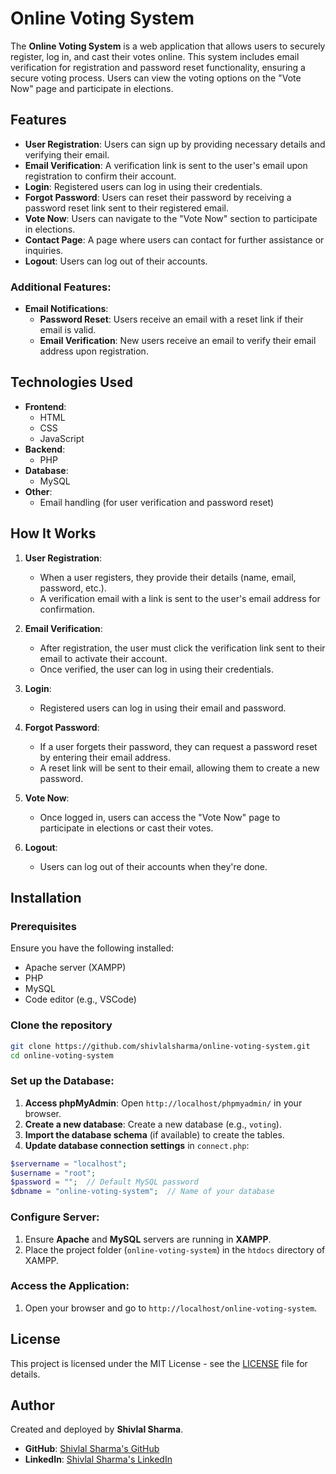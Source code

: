 # Online Voting System

The **Online Voting System** is a web application that allows users to securely register, log in, and cast their votes online. This system includes email verification for registration and password reset functionality, ensuring a secure voting process. Users can view the voting options on the "Vote Now" page and participate in elections.

## Features

- **User Registration**: Users can sign up by providing necessary details and verifying their email.
- **Email Verification**: A verification link is sent to the user's email upon registration to confirm their account.
- **Login**: Registered users can log in using their credentials.
- **Forgot Password**: Users can reset their password by receiving a password reset link sent to their registered email.
- **Vote Now**: Users can navigate to the "Vote Now" section to participate in elections.
- **Contact Page**: A page where users can contact for further assistance or inquiries.
- **Logout**: Users can log out of their accounts.

### Additional Features:

- **Email Notifications**:
  - **Password Reset**: Users receive an email with a reset link if their email is valid.
  - **Email Verification**: New users receive an email to verify their email address upon registration.

## Technologies Used

- **Frontend**:
  - HTML
  - CSS
  - JavaScript
- **Backend**:
  - PHP
- **Database**:
  - MySQL
- **Other**:
  - Email handling (for user verification and password reset)

## How It Works

1. **User Registration**:
   - When a user registers, they provide their details (name, email, password, etc.).
   - A verification email with a link is sent to the user's email address for confirmation.

2. **Email Verification**:
   - After registration, the user must click the verification link sent to their email to activate their account.
   - Once verified, the user can log in using their credentials.

3. **Login**:
   - Registered users can log in using their email and password.

4. **Forgot Password**:
   - If a user forgets their password, they can request a password reset by entering their email address.
   - A reset link will be sent to their email, allowing them to create a new password.

5. **Vote Now**:
   - Once logged in, users can access the "Vote Now" page to participate in elections or cast their votes.

6. **Logout**:
   - Users can log out of their accounts when they're done.

## Installation

### Prerequisites

Ensure you have the following installed:
- Apache server (XAMPP)
- PHP
- MySQL
- Code editor (e.g., VSCode)

### Clone the repository
```bash
git clone https://github.com/shivlalsharma/online-voting-system.git
cd online-voting-system
```
### Set up the Database:

1. **Access phpMyAdmin**: Open `http://localhost/phpmyadmin/` in your browser.
2. **Create a new database**: Create a new database (e.g., `voting`).
3. **Import the database schema** (if available) to create the tables.
4. **Update database connection settings** in `connect.php`:
```php
$servername = "localhost";
$username = "root";
$password = "";  // Default MySQL password
$dbname = "online-voting-system";  // Name of your database
```

### Configure Server:

1. Ensure **Apache** and **MySQL** servers are running in **XAMPP**.
2. Place the project folder (`online-voting-system`) in the `htdocs` directory of XAMPP.


### Access the Application:

1. Open your browser and go to `http://localhost/online-voting-system`.

## License

This project is licensed under the MIT License - see the [LICENSE](LICENSE) file for details.

## Author

Created and deployed by **Shivlal Sharma**.  
- **GitHub**: [Shivlal Sharma's GitHub](https://github.com/shivlalsharma)
- **LinkedIn**: [Shivlal Sharma's LinkedIn](https://www.linkedin.com/in/shivlal-sharma-56ba5a284/)